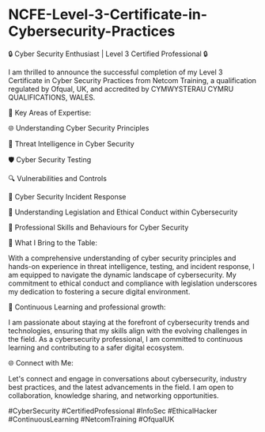 # NCFE-Level-3-Certificate-in-Cybersecurity-Practices

🔒 Cyber Security Enthusiast | Level 3 Certified Professional 🔒



I am thrilled to announce the successful completion of my Level 3 Certificate in Cyber Security Practices from Netcom Training, a qualification regulated by Ofqual, UK, and accredited by CYMWYSTERAU CYMRU QUALIFICATIONS, WALES.



🚀 Key Areas of Expertise:

🌐 Understanding Cyber Security Principles

🤖 Threat Intelligence in Cyber Security

🛡️ Cyber Security Testing

🔍 Vulnerabilities and Controls

🚨 Cyber Security Incident Response

📜 Understanding Legislation and Ethical Conduct within Cybersecurity

💼 Professional Skills and Behaviours for Cyber Security



🌟 What I Bring to the Table:

With a comprehensive understanding of cyber security principles and hands-on experience in threat intelligence, testing, and incident response, I am equipped to navigate the dynamic landscape of cybersecurity. My commitment to ethical conduct and compliance with legislation underscores my dedication to fostering a secure digital environment.

🔧 Continuous Learning and professional growth:

I am passionate about staying at the forefront of cybersecurity trends and technologies, ensuring that my skills align with the evolving challenges in the field. As a cybersecurity professional, I am committed to continuous learning and contributing to a safer digital ecosystem.



🌐 Connect with Me:

Let's connect and engage in conversations about cybersecurity, industry best practices, and the latest advancements in the field. I am open to collaboration, knowledge sharing, and networking opportunities.



#CyberSecurity #CertifiedProfessional #InfoSec #EthicalHacker #ContinuousLearning #NetcomTraining #OfqualUK

